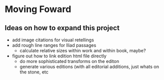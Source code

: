 # Moving Foward

## Ideas on how to expand this project

- add image citations for visual retellings
- add rough line ranges for Iliad passages
  - calculate relative sizes within work and within book, maybe?
- figure out how to link edition html file directly
  - do more sophisticated transforms on the editon
  - generate various editions (with all editorial additions, just whats on the stone, etc
 

